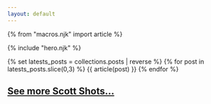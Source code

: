 ```yaml
---
layout: default
---
```


{% from "macros.njk" import article %}

{% include "hero.njk" %}

<div class="container">
  <div class="row animate">
    {% set latests_posts = collections.posts | reverse %}
    {% for post in latests_posts.slice(0,3) %}
      {{ article(post) }}
    {% endfor %}
  </div>
  <h2><a href="scott-shots/">See more Scott Shots...</a></h2>
</div>
